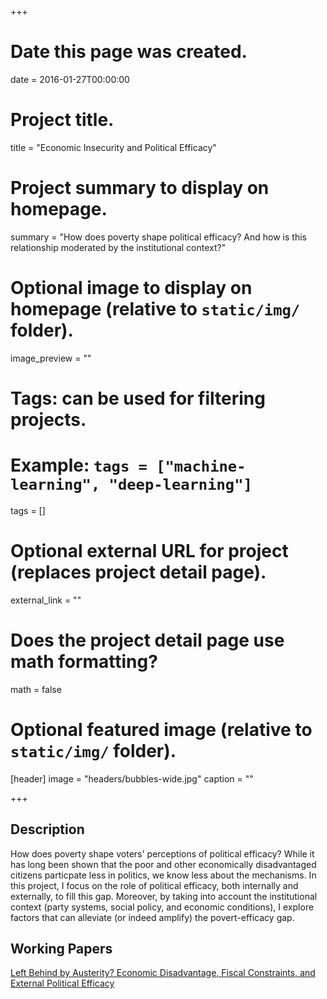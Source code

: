 +++
# Date this page was created.
date = 2016-01-27T00:00:00

# Project title.
title = "Economic Insecurity and Political Efficacy"

# Project summary to display on homepage.
summary = "How does poverty shape political efficacy? And how is this relationship moderated by the institutional context?"

# Optional image to display on homepage (relative to `static/img/` folder).
image_preview = ""

# Tags: can be used for filtering projects.
# Example: `tags = ["machine-learning", "deep-learning"]`
tags = []

# Optional external URL for project (replaces project detail page).
external_link = ""

# Does the project detail page use math formatting?
math = false

# Optional featured image (relative to `static/img/` folder).
[header]
image = "headers/bubbles-wide.jpg"
caption = ""

+++
## Description 

How does poverty shape voters' perceptions of political efficacy? While it 
has long been shown that the poor and other economically disadvantaged 
citizens particpate less in politics, we know less about the mechanisms. In 
this project, I focus on the role of political efficacy, both internally and 
externally, to fill this gap. Moreover, by taking into account the 
institutional context (party systems, social policy, and economic 
conditions), I explore factors that can alleviate (or indeed amplify) the 
povert-efficacy gap. 


## Working Papers

 [Left Behind by Austerity? Economic Disadvantage, Fiscal 
Constraints, and External Political Efficacy](http://google.com) 

